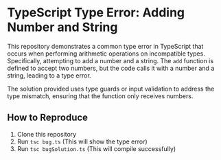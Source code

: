 # TypeScript Type Error: Adding Number and String

This repository demonstrates a common type error in TypeScript that occurs when performing arithmetic operations on incompatible types. Specifically, attempting to add a number and a string. The `add` function is defined to accept two numbers, but the code calls it with a number and a string, leading to a type error.

The solution provided uses type guards or input validation to address the type mismatch, ensuring that the function only receives numbers. 

## How to Reproduce
1. Clone this repository
2. Run `tsc bug.ts` (This will show the type error)
3. Run `tsc bugSolution.ts` (This will compile successfully)